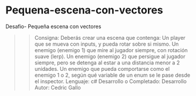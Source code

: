 # Pequena-escena-con-vectores
Desafio- Pequeña escena con vectores
>> Consigna: 
Deberás crear una escena que contenga:
Un player que se mueva con inputs, y pueda rotar sobre si mismo.
Un enemigo (enemigo 1) que mire al jugador siempre, con rotación suave (lerp).
Un enemigo (enemigo 2) que persigue al jugador siempre, pero se detenga al estar a una distancia menor a 2 unidades.
Un enemigo que pueda comportarse como el enemigo 1 o 2, según qué variable de un enum se le pase desde el inspector.
>>Lenguaje: c# 
>> Desarrollo o Completado: Desarrollo
>>Autor: Cedric Gallo  
